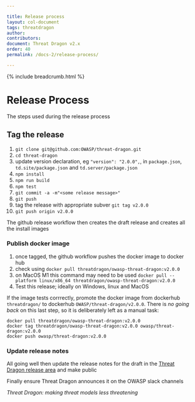 ```yaml
---

title: Release process
layout: col-document
tags: threatdragon
author:
contributors:
document: Threat Dragon v2.x
order: 40
permalink: /docs-2/release-process/

---
```


{% include breadcrumb.html %}
# Release Process
The steps used during the release process

## Tag the release
1. `git clone git@github.com:OWASP/threat-dragon.git`
2. `cd threat-dragon`
3. update version declaration, eg `"version": "2.0.0",`, in `package.json`, `td.site/package.json` and `td.server/package.json`
4. `npm install`
5. `npm run build`
6. `npm test`
7. `git commit -a -m"<some release message>"`
8. `git push`
9. tag the release with appropriate subver `git tag v2.0.0`
10. `git push origin v2.0.0`

The github release workflow then creates the draft release and creates all the install images

### Publish docker image
1. once tagged, the github workflow pushes the docker image to docker hub 
2. check using `docker pull threatdragon/owasp-threat-dragon:v2.0.0`
3. on MacOS M1 this command may need to be used `docker pull --platform linux/x86_64 threatdragon/owasp-threat-dragon:v2.0.0`
4. Test this release; ideally on Windows, linux and MacOS

If the image tests corrrectly, promote the docker image from dockerhub `threatdragon/`
to dockerhub `OWASP/threat-dragon/v2.0.0`.
There is _no going back_ on this last step, so it is deliberately left as a manual task:

```
docker pull threatdragon/owasp-threat-dragon:v2.0.0
docker tag threatdragon/owasp-threat-dragon:v2.0.0 owasp/threat-dragon:v2.0.0
docker push owasp/threat-dragon:v2.0.0
```

### Update release notes
All going well then update the release notes for the draft in the
[Threat Dragon release area](https://github.com/OWASP/threat-dragon/releases) and make public

Finally ensure Threat Dragon announces it on the OWASP slack channels

_Threat Dragon: making threat models less threatening_

